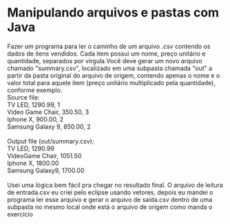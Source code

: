 <h1>Manipulando arquivos e pastas com Java</h1>
Fazer um programa para ler o caminho de um arquivo .csv contendo os dados de itens vendidos. Cada item possui um nome, preço unitário e quantidade, separados por vírgula.Você deve gerar um novo arquivo chamado "summary.csv", localizado em uma subpasta chamada "out" a partir da pasta original do arquivo de origem, contendo apenas o nome e o valor total para aquele item (preço unitário multiplicado pela quantidade), conforme exemplo.
 <br>
 Source file: <br>
 TV LED, 1290.99, 1 <br>
 Video Game Chair, 350.50, 3 <br>
 Iphone X, 900.00, 2 <br>
 Samsung Galaxy 9, 850.00, 2 <br>
<br>
 Output file (out/summary.csv): <br>
 TV LED, 1290.99 <br>
 VideoGame Chair, 1051.50 <br>
 Iphone X, 1800.00 <br>
 Samsung Galaxy9, 1700.00 <br>
<br>
 Usei uma lógica bem fácil pra chegar no resultado final. O arquivo de leitura de entrada.csv eu criei pelo  eclipse usando vetores, depois eu mandei o programa ler esse arquivo e gerar o arquivo de saída.csv dentro de uma subpasta no mesmo local onde está o arquivo de origem como manda o exercício
